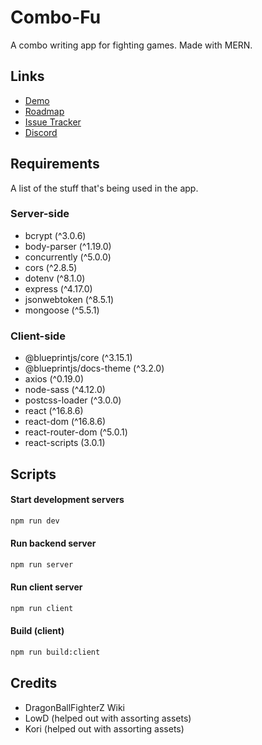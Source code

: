 # Combo-Fu
A combo writing app for fighting games. Made with MERN.

## Links
* [Demo](https://combo-fu.netlify.com)
* [Roadmap](https://trello.com/b/f0MLS2yy/combo-fu-roadmap)
* [Issue Tracker](https://github.com/basilmeer/combo-fu/issues)
* [Discord](https://discord.gg/mRvY7N5)

## Requirements
A list of the stuff that's being used in the app.

### Server-side
* bcrypt (^3.0.6)
* body-parser (^1.19.0)
* concurrently (^5.0.0)
* cors (^2.8.5)
* dotenv (^8.1.0)
* express (^4.17.0)
* jsonwebtoken (^8.5.1)
* mongoose (^5.5.1)

### Client-side
* @blueprintjs/core (^3.15.1)
* @blueprintjs/docs-theme (^3.2.0)
* axios (^0.19.0)
* node-sass (^4.12.0)
* postcss-loader (^3.0.0)
* react (^16.8.6)
* react-dom (^16.8.6)
* react-router-dom (^5.0.1)
* react-scripts (3.0.1)

## Scripts
#### Start development servers
```sh
npm run dev
```

#### Run backend server
```sh
npm run server
```

#### Run client server
```sh
npm run client
```

#### Build (client)
```sh
npm run build:client
```

## Credits
* DragonBallFighterZ Wiki
* LowD (helped out with assorting assets)
* Kori (helped out with assorting assets)